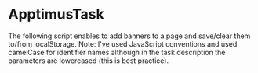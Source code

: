 # ApptimusTask
The following script enables to add banners to a page and save/clear them to/from localStorage.
Note: I've used JavaScript conventions and used camelCase for identifier names although in the task description the parameters are lowercased (this is best practice).
